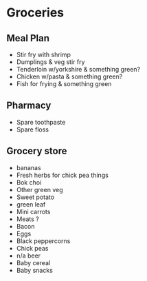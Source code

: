 # Groceries

## Meal Plan

- Stir fry with shrimp
- Dumplings & veg stir fry
- Tenderloin w/yorkshire & something green?
- Chicken w/pasta & something green?
- Fish for frying & something green

## Pharmacy

- Spare toothpaste
- Spare floss

## Grocery store

- bananas
- Fresh herbs for chick pea things
- Bok choi
- Other green veg
- Sweet potato
- green leaf
- Mini carrots
- Meats ?
- Bacon
- Eggs
- Black peppercorns
- Chick peas
- n/a beer
- Baby cereal
- Baby snacks
